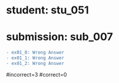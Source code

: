 # student: stu_051
# submission: sub_007

```diff
- ex01_0: Wrong Answer
- ex01_1: Wrong Answer
- ex01_2: Wrong Answer
```
#incorrect=3
#correct=0
